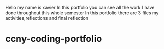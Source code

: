  Hello my name is xavier
 In this portfolio you can see all the work I have done throughout this whole semester
 In this portfolio there are 3 files my activities,reflections and final reflection
 # ccny-coding-portfolio
